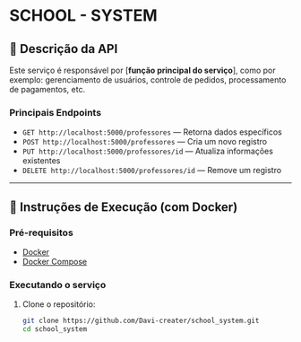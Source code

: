 # SCHOOL - SYSTEM

## 📄 Descrição da API

Este serviço é responsável por [**função principal do serviço**], como por exemplo: gerenciamento de usuários, controle de pedidos, processamento de pagamentos, etc.

### Principais Endpoints

- `GET http://localhost:5000/professores` — Retorna dados específicos
- `POST http://localhost:5000/professores` — Cria um novo registro
- `PUT http://localhost:5000/professores/id` — Atualiza informações existentes
- `DELETE http://localhost:5000/professores/id` — Remove um registro

---

## 🚀 Instruções de Execução (com Docker)

### Pré-requisitos

- [Docker](https://www.docker.com/)
- [Docker Compose](https://docs.docker.com/compose/)

### Executando o serviço

1. Clone o repositório:
   ```bash
   git clone https://github.com/Davi-creater/school_system.git
   cd school_system
